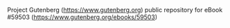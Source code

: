Project Gutenberg (https://www.gutenberg.org) public repository for
eBook #59503 (https://www.gutenberg.org/ebooks/59503)
